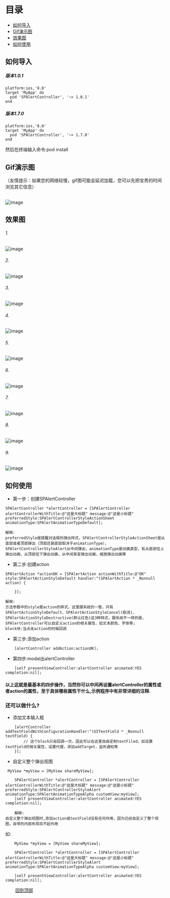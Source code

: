 
# 目录
* [如何导入](#如何导入)
* [Gif演示图](#gif演示图)  
* [效果图](#效果图)
* [如何使用](#如何使用)

## 如何导入
##### 版本1.0.1
```
platform:ios,'8.0'
target 'MyApp' do
  pod 'SPAlertController', '~> 1.0.1'
end
```
##### 版本1.7.0
```
platform:ios,'8.0'
target 'MyApp' do
  pod 'SPAlertController', '~> 1.7.0'
end
```
然后在终端输入命令:pod install 

## Gif演示图
（友情提示：如果您的网络较慢，gif图可能会延迟加载，您可以先把宝贵的时间浏览其它信息）

<br>![image](https://github.com/SPStore/SPAlertController/blob/master/PreImages/SPAlertController.gif)
## 效果图
###### 1.
![image](https://github.com/SPStore/SPAlertController/blob/master/PreImages/3006981-565e263954a40e50.jpg)
###### 2.
![image](https://github.com/SPStore/SPAlertController/blob/master/PreImages/3006981-6986ab0f6619715d.jpg)
###### 3.
![image](https://github.com/SPStore/SPAlertController/blob/master/PreImages/3006981-9f2f51972e69c502.jpg)
###### 4.
![image](https://github.com/SPStore/SPAlertController/blob/master/PreImages/3006981-67e8ea700d3711ad.jpg)
###### 5.
![image](https://github.com/SPStore/SPAlertController/blob/master/PreImages/3006981-dc96f2f9e50f6ba8.jpg)
###### 6.
![image](https://github.com/SPStore/SPAlertController/blob/master/PreImages/3006981-58b49fe452c435c8.jpg)
###### 7.
![image](https://github.com/SPStore/SPAlertController/blob/master/PreImages/6D8ADCBCD9BA9CD455B48711CCBB88E6.jpg)
###### 8.
![image](https://github.com/SPStore/SPAlertController/blob/master/PreImages/3006981-3974cfeac8a9016b.jpg)
###### 9.
![image](https://github.com/SPStore/SPAlertController/blob/master/PreImages/3006981-d77afa589120fca6.jpg)

## 如何使用
* 第一步：创建SPAlertController
```
SPAlertController *alertController = [SPAlertController alertControllerWithTitle:@"这是大标题" message:@"这是小标题" preferredStyle:SPAlertControllerStyleActionSheet animationType:SPAlertAnimationTypeDefault];

解释:
preferredStyle是提醒对话框的弹出样式，SPAlertControllerStyleActionSheet是从底部或者顶部弹出（顶部还是底部取决于animationType），SPAlertControllerStyleAlert从中间弹出，animationType是动画类型，有从底部往上弹出动画，从顶部往下弹出动画，从中间渐变弹出动画，缩放弹出动画等

```
* 第二步:创建action
```
SPAlertAction *actionOK = [SPAlertAction actionWithTitle:@"OK" style:SPAlertActionStyleDefault handler:^(SPAlertAction * _Nonnull action) {
        
    }];
    
解释:
方法参数中的style是action的样式，这里跟系统的一致，共有SPAlertActionStyleDefault、SPAlertActionStyleCancel(取消)、SPAlertActionStyleDestructive(默认红色)这3种样式，跟系统不一样的是，SPAlertController可以自定义action的相关属性，如文本颜色、字体等;
block块:当点击action的时候回调
```
* 第三步:添加action
```
    [alertController addAction:actionOK];
```
* 第四步:modal出alertController
```
    [self presentViewController:alertController animated:YES completion:nil];
```
#### 以上这就是最基本的四步操作，当然你可以中间再设置alertController的属性或者action的属性，至于具体哪些属性干什么,示例程序中有非常详细的注释.

### 还可以做什么?
* 添加文本输入框
```
    [alertController addTextFieldWithConfigurationHandler:^(UITextField * _Nonnull textField) {
        // 这个block只会回调一次，因此可以在这里自由定制textFiled，如设置textField的相关属性，设置代理，添加addTarget，监听通知等
    }];
```
* 自定义整个弹出视图
```
 MyView *myView = [MyView shareMyView];
    
    SPAlertController *alertController = [SPAlertController alertControllerWithTitle:@"这是大标题" message:@"这是小标题" preferredStyle:SPAlertControllerStyleAlert animationType:SPAlertAnimationTypeAlpha customView:myView];
    [self presentViewController:alertController animated:YES completion:nil];
    
    解释:
自定义整个弹出视图时,添加action或textField没有任何作用，因为已经自定义了整个视图，自带的内部布局将不起作用

```
如:
```
    MyView *myView = [MyView shareMyView];
    
    SPAlertController *alertController = [SPAlertController alertControllerWithTitle:@"这是大标题" message:@"这是小标题" preferredStyle:SPAlertControllerStyleAlert animationType:SPAlertAnimationTypeAlpha customView:myView];
    
    [self presentViewController:alertController animated:YES completion:nil];
```
        
[回到顶部](#目录) 
